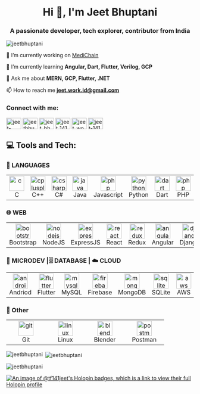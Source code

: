 <h1 align="center">Hi 👋, I'm Jeet Bhuptani</h1>
<h3 align="center">A passionate developer, tech explorer, contributor from India</h3>

<p align="left"> <img src="https://komarev.com/ghpvc/?username=jeetbhuptani&label=Profile%20views&color=0e75b6&style=flat" alt="jeetbhuptani" /> </p>

🔭 I’m currently working on [MediChain](https://github.com/jeetbhuptani/MediChainMVC)

🌱 I’m currently learning **Angular, Dart, Flutter, Verilog, GCP**

💬 Ask me about **MERN, GCP, Flutter, .NET**

📫 How to reach me **jeet.work.id@gmail.com**

<h3 align="left">Connect with me:</h3>
<p align="left">
<a href="https://codepen.io/jeet-bhuptani" target="blank"><img align="center" src="https://raw.githubusercontent.com/rahuldkjain/github-profile-readme-generator/master/src/images/icons/Social/codepen.svg" alt="jeet-bhuptani" height="30" width="40" /></a>
<a href="https://twitter.com/jeetbhuptani" target="blank"><img align="center" src="https://raw.githubusercontent.com/rahuldkjain/github-profile-readme-generator/master/src/images/icons/Social/twitter.svg" alt="jeetbhuptani" height="30" width="40" /></a>
<a href="https://instagram.com/jeet_bhuptani" target="blank"><img align="center" src="https://raw.githubusercontent.com/rahuldkjain/github-profile-readme-generator/master/src/images/icons/Social/instagram.svg" alt="jeet_bhuptani" height="30" width="40" /></a>
<a href="https://www.codechef.com/users/jeet_141" target="blank"><img align="center" src="https://cdn.jsdelivr.net/npm/simple-icons@3.1.0/icons/codechef.svg" alt="jeet_141" height="30" width="40" /></a>
<a href="https://www.hackerrank.com/jeet_work_id" target="blank"><img align="center" src="https://raw.githubusercontent.com/rahuldkjain/github-profile-readme-generator/master/src/images/icons/Social/hackerrank.svg" alt="jeet_work_id" height="30" width="40" /></a>
<a href="https://www.leetcode.com/jeet-141" target="blank"><img align="center" src="https://raw.githubusercontent.com/rahuldkjain/github-profile-readme-generator/master/src/images/icons/Social/leet-code.svg" alt="jeet-141" height="30" width="40" /></a>
</p>

## 💻 Tools and Tech:
### 📃 LANGUAGES
<table>
  <tr>
    <td align="center" width="90">
      <a href="https://www.cprogramming.com/" target="_blank" rel="noreferrer"> <img src="https://skillicons.dev/icons?i=c" alt="c" width="40" height="40"/> </a>
      <br>C
    </td>
    <td align="center" width="90">
      <a href="https://www.w3schools.com/cpp/" target="_blank" rel="noreferrer"> <img src="https://skillicons.dev/icons?i=cpp" alt="cplusplus" width="40" height="40"/> </a>
      <br>C++
    </td>
    <td align="center" width="90">
      <a href="https://www.w3schools.com/cs/" target="_blank" rel="noreferrer"> <img src="https://skillicons.dev/icons?i=cs" alt="csharp" width="40" height="40"/> </a> 
      <br>C#
    </td>
    <td align="center" width="90">
      <a href="https://www.java.com" target="_blank" rel="noreferrer"> <img src="https://skillicons.dev/icons?i=java" alt="java" width="40" height="40"/> </a>
      <br>Java
    </td>
    <td align="center" width="90">
      <a href="https://www.php.net" target="_blank" rel="noreferrer"> <img src="https://skillicons.dev/icons?i=javascript" alt="php" width="40" height="40"/> </a>
      <br>Javascript
    </td>
    <td align="center" width="90">
      <a href="https://www.python.org" target="_blank" rel="noreferrer"> <img src="https://skillicons.dev/icons?i=python" alt="python" width="40" height="40"/> </a> 
      <br>Python
    </td>
    <td align="center" width="90">
        <a href="https://dart.dev" target="_blank" rel="noreferrer"> <img src="https://skillicons.dev/icons?i=dart" alt="dart" width="40" height="40"/> </a>
      <br>Dart
    </td>
    <td align="center" width="90">
      <a href="https://www.php.net" target="_blank" rel="noreferrer"> <img src="https://skillicons.dev/icons?i=php" alt="php" width="40" height="40"/> </a>
      <br>PHP
    </td>
  </tr>
</table>

### 🌐 WEB
<table>
  <tr>
    <td align="center" width="90">
      <a href="https://getbootstrap.com" target="_blank" rel="noreferrer"> <img src="https://skillicons.dev/icons?i=bootstrap" alt="bootstrap" width="40" height="40"/> </a>
      <br>Bootstrap
    </td>
    <td align="center" width="90">
      <a href="https://nodejs.org" target="_blank" rel="noreferrer"> <img src="https://skillicons.dev/icons?i=nodejs" alt="nodejs" width="40" height="40"/> </a>
      <br>NodeJS
    </td>
    <td align="center" width="90">
         <a href="https://expressjs.com" target="_blank" rel="noreferrer"> <img src="https://skillicons.dev/icons?i=expressjs" alt="express" width="40" height="40"/> </a>
      <br>ExpressJS
    </td>
    <td align="center" width="90">
         <a href="https://reactjs.org/" target="_blank" rel="noreferrer"> <img src="https://skillicons.dev/icons?i=react" alt="react" width="40" height="40"/> </a>
      <br>React
    </td>
    <td align="center" width="90">
        <a href="https://redux.js.org" target="_blank" rel="noreferrer"> <img src="https://skillicons.dev/icons?i=redux" alt="redux" width="40" height="40"/> </a>
      <br>Redux
    </td>
    <td align="center" width="90">
        <a href="https://angular.io" target="_blank" rel="noreferrer"> <img src="https://skillicons.dev/icons?i=angular" alt="angular" width="40" height="40"/> </a>
      <br>Angular
    </td>
    <td align="center" width="90">
        <a href="https://www.djangoproject.com/" target="_blank" rel="noreferrer"> <img src="https://skillicons.dev/icons?i=django" alt="django" width="40" height="40"/> </a>
      <br>Django
    </td>
    <td align="center" width="90">
        <a href="https://spring.io/" target="_blank" rel="noreferrer"> <img src="https://skillicons.dev/icons?i=spring" alt="spring" width="40" height="40"/> </a>
      <br>Spring
    </td>    
    <td align="center" width="90">
        <a href="https://dotnet.microsoft.com/" target="_blank" rel="noreferrer"> <img src="https://skillicons.dev/icons?i=dotnet" alt="dotnet" width="40" height="40"/> </a>
      <br>.NET
    </td>
  </tr>
</table>

### 📱 MICRODEV |🗄️ DATABASE | ☁️ CLOUD
<table>
  <tr>
    <td align="center" width="90">
      <a href="https://developer.android.com" target="_blank" rel="noreferrer"> <img src="https://skillicons.dev/icons?i=androidstudio" alt="android" width="40" height="40"/> </a> 
      <br>Andriod
    </td>
    <td align="center" width="90">
      <a href="https://flutter.dev" target="_blank" rel="noreferrer"> <img src="https://skillicons.dev/icons?i=flutter" alt="flutter" width="40" height="40"/></a>
      <br>Flutter
    </td>
    <td align="center" width="90">
      <a href="https://www.mysql.com/" target="_blank" rel="noreferrer"> <img src="https://skillicons.dev/icons?i=mysql" alt="mysql" width="40" height="40"/> </a>
      <br>MySQL
    </td> 
    <td align="center" width="90">
      <a href="https://firebase.google.com/" target="_blank" rel="noreferrer"> <img src="https://skillicons.dev/icons?i=firebase" alt="firebase" width="40" height="40"/> </a>
      <br>Firebase
    </td>
     <td align="center" width="90">
      <a href="https://www.mongodb.com/" target="_blank" rel="noreferrer"> <img src="https://skillicons.dev/icons?i=mongodb" alt="mongodb" width="40" height="40"/> </a>
      <br>MongoDB
    </td>
     <td align="center" width="90">
      <a href="https://www.sqlite.org/" target="_blank" rel="noreferrer"> <img src="https://skillicons.dev/icons?i=sqlite" alt="sqlite" width="40" height="40"/> </a>
      <br>SQLite
    </td>
     <td align="center" width="90">
        <a href="https://aws.amazon.com" target="_blank" rel="noreferrer"> <img src="https://skillicons.dev/icons?i=aws" alt="aws" width="40" height="40"/> </a>
      <br>AWS
    </td>
     <td align="center" width="90">
        <a href="https://cloud.google.com" target="_blank" rel="noreferrer"> <img src="https://skillicons.dev/icons?i=gcp" alt="gcp" width="40" height="40"/> </a>
      <br>GCP
    </td>
  </tr>
</table>

### 👾 Other
<table>
  <tr>
    <td align="center" width="90">
      <a href="https://git-scm.com/" target="_blank" rel="noreferrer"> <img src="https://skillicons.dev/icons?i=git" alt="git" width="40" height="40"/> </a>
      <br>Git
    </td>
    <td align="center" width="90">
      <a href="https://www.linux.org/" target="_blank" rel="noreferrer"> <img src="https://skillicons.dev/icons?i=linux" alt="linux" width="40" height="40"/> </a> 
      <br>Linux
    </td>
    <td align="center" width="90">
      <a href="https://www.blender.org/" target="_blank" rel="noreferrer"> <img src="https://skillicons.dev/icons?i=blender" alt="blender" width="40" height="40"/> </a>
      <br>Blender
    </td>
    <td align="center" width="90">
      <a href="https://postman.com" target="_blank" rel="noreferrer"> <img src="https://skillicons.dev/icons?i=postman" alt="postman" width="40" height="40"/> </a>
      <br>Postman
    </td>
  </tr>
</table>

<p><img align="left" src="https://github-readme-stats.vercel.app/api/top-langs?username=jeetbhuptani&show_icons=true&locale=en&layout=compact" alt="jeetbhuptani" /></p>

<p>&nbsp;<img align="center" src="https://github-readme-stats.vercel.app/api?username=jeetbhuptani&show_icons=true&locale=en" alt="jeetbhuptani" /></p>

<p><img align="center" src="https://github-readme-streak-stats.herokuapp.com/?user=jeetbhuptani&" alt="jeetbhuptani" /></p>

[![An image of @tf141jeet's Holopin badges, which is a link to view their full Holopin profile](https://holopin.me/tf141jeet)](https://holopin.io/@tf141jeet)
